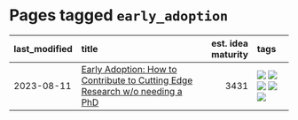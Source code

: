 # Pages tagged `early_adoption`

|last_modified|title|est. idea maturity|tags
|:---|:---|---:|:---|
|2023-08-11|[Early Adoption: How to Contribute to Cutting Edge Research w/o needing a PhD](../early_adoption_and_fomo.md)|3431|[![](https://img.shields.io/badge/tag-autobiographical-426a5f)](../tags/autobiographical.md) [![](https://img.shields.io/badge/tag-career_advice-5aa8d1)](../tags/career_advice.md) [![](https://img.shields.io/badge/tag-early_adoption-c34d1)](../tags/early_adoption.md) [![](https://img.shields.io/badge/tag-mentoring-87ec15)](../tags/mentoring.md) [![](https://img.shields.io/badge/tag-reddit-3ed1c7)](../tags/reddit.md)|